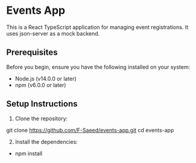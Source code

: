 # Events App

This is a React TypeScript application for managing event registrations. It uses json-server as a mock backend.

## Prerequisites

Before you begin, ensure you have the following installed on your system:

- Node.js (v14.0.0 or later)
- npm (v6.0.0 or later)

## Setup Instructions

1. Clone the repository:

git clone https://github.com/F-Saeed/events-app.git
cd events-app

2. Install the dependencies:

- npm install
